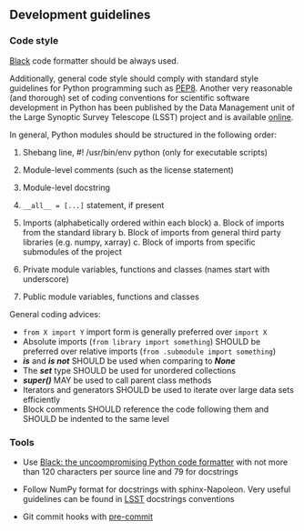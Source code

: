 ## Development guidelines

### Code style

[Black](https://github.com/ambv/black) code formatter should be always used. 

Additionally, general code style should comply with standard style guidelines for Python programming such as [PEP8](https://www.python.org/dev/peps/pep-0008/). Another very reasonable (and thorough) set of coding conventions for scientific software development in Python has been published by the Data Management unit of the  Large Synoptic Survey Telescope (LSST) project and is available [online](https://developer.lsst.io/python/style.html). 

In general, Python modules should be structured in the following order:

1. Shebang line, #! /usr/bin/env python (only for executable scripts)
2. Module-level comments (such as the license statement)
3. Module-level docstring
4. `__all__ = [...]` statement, if present
5. Imports (alphabetically ordered within each block)
	a. Block of imports from the standard library
	b. Block of imports from general third party libraries (e.g. numpy, xarray)
	c. Block of imports from specific submodules of the project
	
6. Private module variables, functions and classes (names start with underscore)
8. Public module variables, functions and classes

General coding advices:

+ `from X import Y` import form is generally preferred over `import X`
+ Absolute imports (`from library import something`) SHOULD be preferred over relative imports (`from .submodule import something`)
+ ***is*** and ***is not*** SHOULD be used when comparing to ***None***
+ The ***set*** type SHOULD be used for unordered collections
+ ***super()*** MAY be used to call parent class methods
+ Iterators and generators SHOULD be used to iterate over large data sets efficiently
+ Block comments SHOULD reference the code following them and SHOULD be indented to the same level


### Tools

- Use [Black: the uncoompromising Python code formatter](https://github.com/ambv/black) with not more than 120 characters per source line and 79 for docstrings

- Follow NumPy format for docstrings with sphinx-Napoleon. Very useful guidelines can be found in [LSST](https://developer.lsst.io/python/numpydoc.html) docstrings conventions

- Git commit hooks with [pre-commit](https://pre-commit.com/)
